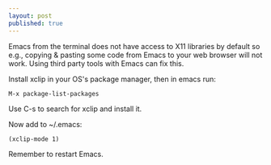 ```yaml
---
layout: post
published: true
---
```


Emacs from the terminal does not have access to X11 libraries by default so e.g., copying & pasting some code from Emacs to your web browser will not work. Using third party tools with Emacs can fix this.

Install xclip in your OS's package manager, then in emacs run:

```
M-x package-list-packages
```

Use C-s to search for xclip and install it.

Now add to ~/.emacs:

```
(xclip-mode 1)
```
Remember to restart Emacs. 